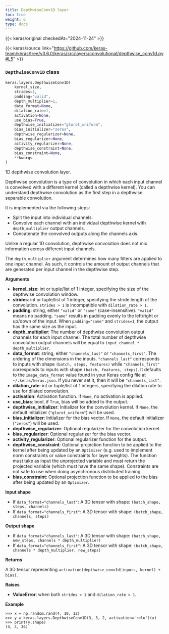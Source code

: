 ```yaml
---
title: DepthwiseConv1D layer
toc: true
weight: 6
type: docs
---
```


{{< keras/original checkedAt="2024-11-24" >}}

{{< keras/source link="https://github.com/keras-team/keras/tree/v3.6.0/keras/src/layers/convolutional/depthwise_conv1d.py#L5" >}}

### `DepthwiseConv1D` class

```python
keras.layers.DepthwiseConv1D(
    kernel_size,
    strides=1,
    padding="valid",
    depth_multiplier=1,
    data_format=None,
    dilation_rate=1,
    activation=None,
    use_bias=True,
    depthwise_initializer="glorot_uniform",
    bias_initializer="zeros",
    depthwise_regularizer=None,
    bias_regularizer=None,
    activity_regularizer=None,
    depthwise_constraint=None,
    bias_constraint=None,
    **kwargs
)
```

1D depthwise convolution layer.

Depthwise convolution is a type of convolution in which each input channel is convolved with a different kernel (called a depthwise kernel). You can understand depthwise convolution as the first step in a depthwise separable convolution.

It is implemented via the following steps:

- Split the input into individual channels.
- Convolve each channel with an individual depthwise kernel with `depth_multiplier` output channels.
- Concatenate the convolved outputs along the channels axis.

Unlike a regular 1D convolution, depthwise convolution does not mix information across different input channels.

The `depth_multiplier` argument determines how many filters are applied to one input channel. As such, it controls the amount of output channels that are generated per input channel in the depthwise step.

**Arguments**

- **kernel_size**: int or tuple/list of 1 integer, specifying the size of the depthwise convolution window.
- **strides**: int or tuple/list of 1 integer, specifying the stride length of the convolution. `strides > 1` is incompatible with `dilation_rate > 1`.
- **padding**: string, either `"valid"` or `"same"` (case-insensitive). `"valid"` means no padding. `"same"` results in padding evenly to the left/right or up/down of the input. When `padding="same"` and `strides=1`, the output has the same size as the input.
- **depth_multiplier**: The number of depthwise convolution output channels for each input channel. The total number of depthwise convolution output channels will be equal to `input_channel * depth_multiplier`.
- **data_format**: string, either `"channels_last"` or `"channels_first"`. The ordering of the dimensions in the inputs. `"channels_last"` corresponds to inputs with shape `(batch, steps, features)` while `"channels_first"` corresponds to inputs with shape `(batch, features, steps)`. It defaults to the `image_data_format` value found in your Keras config file at `~/.keras/keras.json`. If you never set it, then it will be `"channels_last"`.
- **dilation_rate**: int or tuple/list of 1 integers, specifying the dilation rate to use for dilated convolution.
- **activation**: Activation function. If `None`, no activation is applied.
- **use_bias**: bool, if `True`, bias will be added to the output.
- **depthwise_initializer**: Initializer for the convolution kernel. If `None`, the default initializer (`"glorot_uniform"`) will be used.
- **bias_initializer**: Initializer for the bias vector. If `None`, the default initializer (`"zeros"`) will be used.
- **depthwise_regularizer**: Optional regularizer for the convolution kernel.
- **bias_regularizer**: Optional regularizer for the bias vector.
- **activity_regularizer**: Optional regularizer function for the output.
- **depthwise_constraint**: Optional projection function to be applied to the kernel after being updated by an `Optimizer` (e.g. used to implement norm constraints or value constraints for layer weights). The function must take as input the unprojected variable and must return the projected variable (which must have the same shape). Constraints are not safe to use when doing asynchronous distributed training.
- **bias_constraint**: Optional projection function to be applied to the bias after being updated by an `Optimizer`.

**Input shape**

- If `data_format="channels_last"`: A 3D tensor with shape: `(batch_shape, steps, channels)`
- If `data_format="channels_first"`: A 3D tensor with shape: `(batch_shape, channels, steps)`

**Output shape**

- If `data_format="channels_last"`: A 3D tensor with shape: `(batch_shape, new_steps, channels * depth_multiplier)`
- If `data_format="channels_first"`: A 3D tensor with shape: `(batch_shape, channels * depth_multiplier, new_steps)`

**Returns**

A 3D tensor representing `activation(depthwise_conv1d(inputs, kernel) + bias)`.

**Raises**

- **ValueError**: when both `strides > 1` and `dilation_rate > 1`.

**Example**

```console
>>> x = np.random.rand(4, 10, 12)
>>> y = keras.layers.DepthwiseConv1D(3, 3, 2, activation='relu')(x)
>>> print(y.shape)
(4, 4, 36)
```
